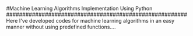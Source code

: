 #Machine Learning Algorithms Implementation Using Python
########################################################
Here I've developed codes for machine learning algorithms in an easy manner without using predefined functions....
